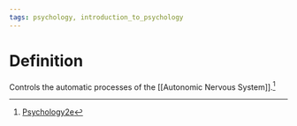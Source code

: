 ```yaml
---
tags: psychology, introduction_to_psychology
---
```


# Definition

Controls the automatic processes of the [[Autonomic Nervous System]].[^1]

[^1]: [Psychology2e](zotero://open-pdf/library/items/SSTBV7L5?page=106)